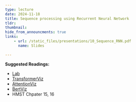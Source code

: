 ```yaml
---
type: lecture
date: 2024-11-18
title: Sequence processing using Recurrent Neural Network
tldr: 
thumbnail: 
hide_from_announcments: true
links: 
    - url: /static_files/presentations/10_Sequence_RNN.pdf
      name: Slides
      
---
```

**Suggested Readings:**
- [Lab](https://github.com/phonchi/nsysu-math608/blob/master/static_files/presentations/10_Recurrent_Neural_Networks.ipynb)
- [TransformerViz](https://transformer.realcat.top/)
- [AttentionViz](https://catherinesyeh.github.io/attn-docs/)
- [BertViz](https://github.com/jessevig/bertviz)
- HMST Chpater 15, 16
